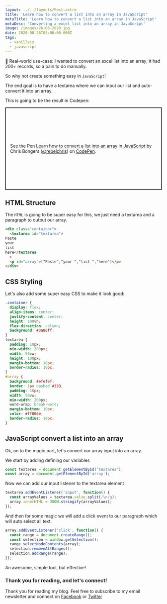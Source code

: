 ```yaml
---
layout: ../../layouts/Post.astro
title: 'Learn how to convert a list into an array in JavaScript'
metaTitle: 'Learn how to convert a list into an array in JavaScript'
metaDesc: 'Converting a excel list into an array in JavaScript'
image: /images/26-08-2020.jpg
date: 2020-08-26T03:00:00.000Z
tags:
  - vanillajs
  - javascript
---
```


🚨 Real-world use-case: I wanted to convert an excel list into an array; it had 200+ records, so a pain to do manually.

So why not create something easy in `JavaScript`!

The end goal is to have a textarea where we can input our list and auto-convert it into an array.

This is going to be the result in Codepen:

<p class="codepen" data-height="265" data-theme-id="dark" data-default-tab="css,result" data-user="rebelchris" data-slug-hash="bGpqqRm" style="height: 265px; box-sizing: border-box; display: flex; align-items: center; justify-content: center; border: 2px solid; margin: 1em 0; padding: 1em;" data-pen-title="Learn how to convert a list into an array in JavaScript">
  <span>See the Pen <a href="https://codepen.io/rebelchris/pen/bGpqqRm">
  Learn how to convert a list into an array in JavaScript</a> by Chris Bongers (<a href="https://codepen.io/rebelchris">@rebelchris</a>)
  on <a href="https://codepen.io">CodePen</a>.</span>
</p>
<script async src="https://static.codepen.io/assets/embed/ei.js"></script>

## HTML Structure

The `HTML` is going to be super easy for this, we just need a textarea and a paragraph to output our array.

```html
<div class="container">
  <textarea id="textarea">
Paste
your 
list 
here</textarea
  >
  <p id="array">["Paste","your ","list ","here"]</p>
</div>
```

## CSS Styling

Let's also add some super easy CSS to make it look good:

```css
.container {
  display: flex;
  align-items: center;
  justify-content: center;
  height: 100vh;
  flex-direction: column;
  background: #3a86ff;
}
textarea {
  padding: 10px;
  min-width: 200px;
  width: 50vw;
  height: 100px;
  margin-bottom: 10px;
  border-radius: 10px;
}
#array {
  background: #efefef;
  border: 1px dashed #333;
  padding: 10px;
  width: 50vw;
  min-width: 200px;
  word-wrap: break-word;
  margin-bottom: 10px;
  color: #ff006e;
  border-radius: 10px;
}
```

## JavaScript convert a list into an array

Ok, on to the magic part, let's convert our array input into an array.

We start by adding defining our variables

```js
const textarea = document.getElementById('textarea');
const array = document.getElementById('array');
```

Now we can add our input listener to the textarea element

```js
textarea.addEventListener('input', function() {
  const arrayValues = textarea.value.split(/\n/g);
  array.innerHTML = JSON.stringify(arrayValues);
});
```

And then for some magic we will add a click event to our paragraph which will auto select all text.

```js
array.addEventListener('click', function() {
  const range = document.createRange();
  const selection = window.getSelection();
  range.selectNodeContents(array);
  selection.removeAllRanges();
  selection.addRange(range);
});
```

An awesome, simple tool, but effective!

### Thank you for reading, and let's connect!

Thank you for reading my blog. Feel free to subscribe to my email newsletter and connect on [Facebook](https://www.facebook.com/DailyDevTipsBlog) or [Twitter](https://twitter.com/DailyDevTips1)
